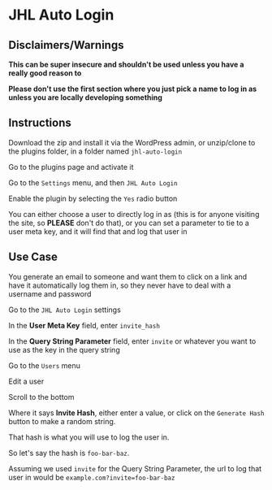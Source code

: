 # JHL Auto Login

## Disclaimers/Warnings

**This can be super insecure and shouldn't be used unless you have a really good reason to**

**Please don't use the first section where you just pick a name to log in as unless you are locally developing something**

## Instructions

Download the zip and install it via the WordPress admin, or unzip/clone to the plugins folder, in a folder named `jhl-auto-login`

Go to the plugins page and activate it

Go to the `Settings` menu, and then `JHL Auto Login`

Enable the plugin by selecting the `Yes` radio button

You can either choose a user to directly log in as (this is for anyone visiting the site, so **PLEASE** don't do that), or you can set a parameter to tie to a user meta key, and it will find that and log that user in

## Use Case

You generate an email to someone and want them to click on a link and have it automatically log them in, so they never have to deal with a username and password

Go to the `JHL Auto Login` settings

In the **User Meta Key** field, enter `invite_hash`

In the **Query String Parameter** field, enter `invite` or whatever you want to use as the key in the query string

Go to the `Users` menu

Edit a user

Scroll to the bottom

Where it says **Invite Hash**, either enter a value, or click on the `Generate Hash` button to make a random string.

That hash is what you will use to log the user in.

So let's say the hash is `foo-bar-baz`.

Assuming we used `invite` for the Query String Parameter, the url to log that user in would be `example.com?invite=foo-bar-baz`
